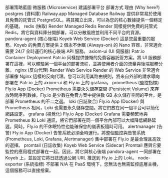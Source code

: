 部署策略藍圖
微服務 (Microservice)	建議部署平台	部署方式	理由 (Why here?)
postgres (資料庫)	Railway.app	Managed Database	Railway 提供非常易於使用且免費的託管式 PostgreSQL。將其獨立出來，可以為您的核心數據提供一個穩定的基礎。
redis (快取)	Render	Managed Redis	Render 同樣提供免費的託管式 Redis，將它與資料庫分開部署，可以分散風險並利用不同平台的資源。
pandora-agent (核心後端)	Koyeb	Web Service (Docker)	這是您最重要的服務。Koyeb 的免費方案提供 2 個永不休眠 (Always-on) 的 Nano 容器，非常適合需要 24/7 全時運行的核心後端 API 服務。
axiom-ui (UI 伺服器)	Patr.io	Container Deployment	Patr.io 同樣提供慷慨的免費容器託管方案。將 UI 服務部署在這裡，可以體驗另一個平台的部署流程，並將使用者介面的流量與後端服務分離。
nginx (反向代理)	Render	Web Service	Render 的 Web Service 非常適合部署像 Nginx 這樣的反向代理。您可以利用其路由規則，將來自外部的請求導向部署在 Patr.io 上的 axiom-ui 和 Fly.io 上的 grafana。
prometheus (監控指標)	Fly.io	App (Docker)	Prometheus 需要永久儲存空間 (Persistent Volume) 來存放時間序列數據。Fly.io 是少數在免費方案中提供數 GB 永久儲存空間的平台，是部署 Prometheus 的不二之選。
loki (日誌聚合)	Fly.io	App (Docker)	與 Prometheus 相同，Loki 也需要永久儲存空間。將它們放在同一個平台可以簡化網路設定。
grafana (視覺化)	Fly.io	App (Docker)	Grafana 需要頻繁地與 Prometheus 和 Loki 通訊，將它們部署在同一個平台內部可以大幅降低網路延遲。同時，Fly.io 的不休眠特性也能確保您的儀表板隨時可用。
alertmanager (告警)	Fly.io	App (Docker)	告警系統必須全時運行。將整個監控與告警系統 (Prometheus, Loki, Grafana, Alertmanager) 集中部署在 Fly.io 是最合理且高效的選擇。
promtail (日誌收集)	Koyeb	Web Service (Sidecar)	Promtail 應與它要監控的應用程式部署在一起。因此，將它與核心後端 pandora-agent 一同部署在 Koyeb 上，並設定它將日誌透過公網 URL 推送到 Fly.io 上的 Loki。
node-exporter (系統指標)	不部署	N/A	在 PaaS 環境下，您無法也無需監控底層主機，這個服務可以直接捨棄。